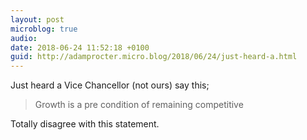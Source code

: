 ```yaml
---
layout: post
microblog: true
audio: 
date: 2018-06-24 11:52:18 +0100
guid: http://adamprocter.micro.blog/2018/06/24/just-heard-a.html
---
```

Just heard a Vice Chancellor (not ours) say this;

> Growth is a pre condition of remaining competitive

Totally disagree with this statement.
